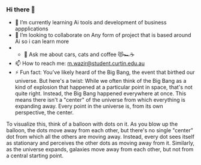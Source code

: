 ### Hi there 👋
- 🌱 I’m currently learning Ai tools and development of business appplications
- 👯 I’m looking to collaborate on Any form of project that is based around Ai so i can learn more
- - 💬 Ask me about cars, cats and coffee 😻🏎️☕
- 📫 How to reach me: m.wazir@student.curtin.edu.au
- ⚡ Fun fact: You've likely heard of the Big Bang, the event that birthed our universe. But here's a twist: While we often think of the Big Bang as a kind of explosion that happened at a particular point in space, that's not quite right. Instead, the Big Bang happened everywhere at once. This means there isn't a "center" of the universe from which everything is expanding away. Every point in the universe is, from its own perspective, the center.

To visualize this, think of a balloon with dots on it. As you blow up the balloon, the dots move away from each other, but there's no single "center" dot from which all the others are moving away. Instead, every dot sees itself as stationary and perceives the other dots as moving away from it. Similarly, as the universe expands, galaxies move away from each other, but not from a central starting point.

<!--
**BillyWazir/BillyWazir** is a ✨ _special_ ✨ repository because its `README.md` (this file) appears on your GitHub profile.

Here are some ideas to get you started:

- 🔭 I’m currently working on Developing applications for Businesses and the integration of Ai
- 🌱 I’m currently learning Ai tools and development of business appplications
- 👯 I’m looking to collaborate on Any form of project that is based around Ai so i can learn more 
- 🤔 I’m looking for help with ...
- 💬 Ask me about cars, cats and coffee 😻🏎️☕
- 📫 How to reach me: m.wazir@student.curtin.edu.au
- ⚡ Fun fact: You've likely heard of the Big Bang, the event that birthed our universe. But here's a twist: While we often think of the Big Bang as a kind of explosion that happened at a particular point in space, that's not quite right. Instead, the Big Bang happened everywhere at once. This means there isn't a "center" of the universe from which everything is expanding away. Every point in the universe is, from its own perspective, the center.

To visualize this, think of a balloon with dots on it. As you blow up the balloon, the dots move away from each other, but there's no single "center" dot from which all the others are moving away. Instead, every dot sees itself as stationary and perceives the other dots as moving away from it. Similarly, as the universe expands, galaxies move away from each other, but not from a central starting point.
-->
